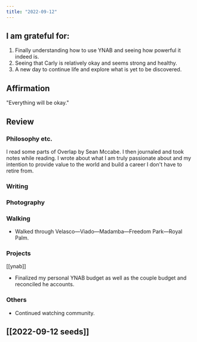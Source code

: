 ```yaml
---
title: "2022-09-12"
---
```

## I am grateful for:
1. Finally understanding how to use YNAB and seeing how powerful it indeed is.
2. Seeing that Carly is relatively okay and seems strong and healthy.
3. A new day to continue life and explore what is yet to be discovered.

## Affirmation

"Everything will be okay."

## Review
### Philosophy etc.

I read some parts of Overlap by Sean Mccabe. I then journaled and took notes while reading. I wrote about what I am truly passionate about and my intention to provide value to the world and build a career I don't have to retire from.

### Writing

### Photography

### Walking
- Walked through Velasco—Viado—Madamba—Freedom Park—Royal Palm.

### Projects

[[ynab]]
- Finalized my personal YNAB budget as well as the couple budget and reconciled he accounts.

### Others
- Continued watching community.

## [[2022-09-12 seeds]]
